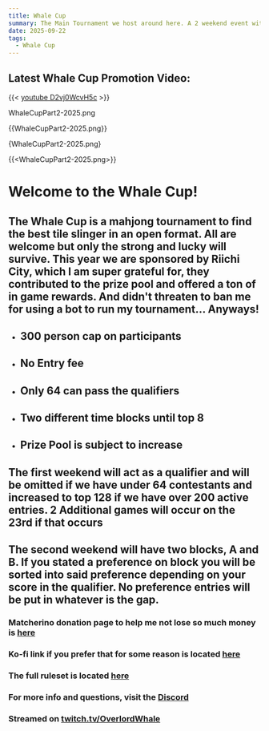 ```yaml
---
title: Whale Cup
summary: The Main Tournament we host around here. A 2 weekend event with time blocks and a big cash prize.
date: 2025-09-22
tags:
  - Whale Cup
---
```

## Latest Whale Cup Promotion Video:

{{< [youtube D2vj0WcvH5c](https://www.youtube.com/watch?v=k52DdnVKDfk) >}}

WhaleCupPart2-2025.png

{{WhaleCupPart2-2025.png}}

{WhaleCupPart2-2025.png}

{{<WhaleCupPart2-2025.png>}}

# **Welcome to the Whale Cup!**
## **The Whale Cup is a mahjong tournament to find the best tile slinger in an open format. All are welcome but only the strong and lucky will survive. This year we are sponsored by Riichi City, which I am super grateful for, they contributed to the prize pool and offered a ton of in game rewards. And didn't threaten to ban me for using a bot to run my tournament... Anyways!**
- ## 300 person cap on participants
- ## No Entry fee
- ## Only 64 can pass the qualifiers
- ## Two different time blocks until top 8
- ## Prize Pool is subject to **increase**
## The first weekend will act as a qualifier and will be omitted if we have under 64 contestants and increased to top 128 if we have over 200 active entries.  2 Additional games will occur on the 23rd if that occurs

## The second weekend will have two blocks, A and B. If you stated a preference on block you will be sorted into said preference depending on your score in the qualifier. No preference entries will be put in whatever is the gap. 
### Matcherino donation page to help me not lose so much money is [here](https://matcherino.com/tournaments/144130)
### Ko-fi link if you prefer that for some reason is located [here](https://ko-fi.com/overlordwhale)
### The full ruleset is located [here](https://docs.google.com/document/d/1CrKrqJZvPQ4LJ9Hh12LC82ITRG05qGz3F3r-pF_svvU/edit?usp=sharing)

### For more info and questions, visit the [Discord](https://discord.gg/9qt336srFz)

### Streamed on [twitch.tv/OverlordWhale](https://twitch.tv/overlordwhale)
